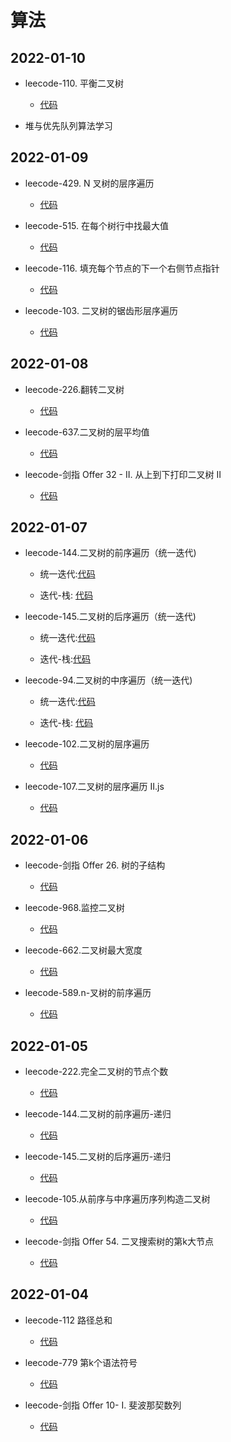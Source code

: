 # 算法
## 2022-01-10
* leecode-110. 平衡二叉树

  * [代码](https://github.com/zzzz-bang/studybook/blob/main/code/110.%20%E5%B9%B3%E8%A1%A1%E4%BA%8C%E5%8F%89%E6%A0%91.js)

* 堆与优先队列算法学习

## 2022-01-09
* leecode-429. N 叉树的层序遍历

  * [代码](https://github.com/zzzz-bang/studybook/blob/main/code/429.%20N%20%E5%8F%89%E6%A0%91%E7%9A%84%E5%B1%82%E5%BA%8F%E9%81%8D%E5%8E%86.js)

* leecode-515. 在每个树行中找最大值

  * [代码](https://github.com/zzzz-bang/studybook/blob/main/code/515.%20%E5%9C%A8%E6%AF%8F%E4%B8%AA%E6%A0%91%E8%A1%8C%E4%B8%AD%E6%89%BE%E6%9C%80%E5%A4%A7%E5%80%BC.js)

* leecode-116. 填充每个节点的下一个右侧节点指针

  * [代码](https://github.com/zzzz-bang/studybook/blob/main/code/116.%20%E5%A1%AB%E5%85%85%E6%AF%8F%E4%B8%AA%E8%8A%82%E7%82%B9%E7%9A%84%E4%B8%8B%E4%B8%80%E4%B8%AA%E5%8F%B3%E4%BE%A7%E8%8A%82%E7%82%B9%E6%8C%87%E9%92%88.js)

* leecode-103. 二叉树的锯齿形层序遍历

  * [代码](https://github.com/zzzz-bang/studybook/blob/main/code/103.%20%E4%BA%8C%E5%8F%89%E6%A0%91%E7%9A%84%E9%94%AF%E9%BD%BF%E5%BD%A2%E5%B1%82%E5%BA%8F%E9%81%8D%E5%8E%86.js)


## 2022-01-08
* leecode-226.翻转二叉树

  * [代码](https://github.com/zzzz-bang/studybook/blob/main/code/226%20%E7%BF%BB%E8%BD%AC%E4%BA%8C%E5%8F%89%E6%A0%91.js)

* leecode-637.二叉树的层平均值

  * [代码](https://github.com/zzzz-bang/studybook/blob/main/code/637%20%E4%BA%8C%E5%8F%89%E6%A0%91%E7%9A%84%E5%B1%82%E5%B9%B3%E5%9D%87%E5%80%BC.js)

* leecode-剑指 Offer 32 - II. 从上到下打印二叉树 II

  * [代码](https://github.com/zzzz-bang/studybook/blob/main/code/%E5%89%91%E6%8C%87%20Offer%2032%20-%20II.%20%E4%BB%8E%E4%B8%8A%E5%88%B0%E4%B8%8B%E6%89%93%E5%8D%B0%E4%BA%8C%E5%8F%89%E6%A0%91%20II.js)
 
## 2022-01-07
* leecode-144.二叉树的前序遍历（统一迭代)

  * 统一迭代:[代码](https://github.com/zzzz-bang/studybook/blob/main/code/144.%E4%BA%8C%E5%8F%89%E6%A0%91%E7%9A%84%E5%89%8D%E5%BA%8F%E9%81%8D%E5%8E%86-%E7%BB%9F%E4%B8%80%E8%BF%AD%E4%BB%A3.js)

  * 迭代-栈: [代码](https://github.com/zzzz-bang/studybook/blob/main/code/144.%E4%BA%8C%E5%8F%89%E6%A0%91%E7%9A%84%E5%89%8D%E5%BA%8F%E9%81%8D%E5%8E%86-%E8%BF%AD%E4%BB%A3%E6%A0%88.js)

* leecode-145.二叉树的后序遍历（统一迭代)

  * 统一迭代:[代码](https://github.com/zzzz-bang/studybook/blob/main/code/145.%E4%BA%8C%E5%8F%89%E6%A0%91%E7%9A%84%E5%90%8E%E5%BA%8F%E9%81%8D%E5%8E%86-%E7%BB%9F%E4%B8%80%E8%BF%AD%E4%BB%A3.js)

  * 迭代-栈:[代码](https://github.com/zzzz-bang/studybook/blob/main/code/145.%E4%BA%8C%E5%8F%89%E6%A0%91%E7%9A%84%E5%90%8E%E5%BA%8F%E9%81%8D%E5%8E%86-%E8%BF%AD%E4%BB%A3%E6%A0%88.js)

* leecode-94.二叉树的中序遍历（统一迭代)

  * 统一迭代:[代码](https://github.com/zzzz-bang/studybook/blob/main/code/94.%E4%BA%8C%E5%8F%89%E6%A0%91%E7%9A%84%E4%B8%AD%E5%BA%8F%E9%81%8D%E5%8E%86-%E7%BB%9F%E4%B8%80%E8%BF%AD%E4%BB%A3.js)

  * 迭代-栈: [代码](https://github.com/zzzz-bang/studybook/blob/main/code/94.%E4%BA%8C%E5%8F%89%E6%A0%91%E7%9A%84%E4%B8%AD%E5%BA%8F%E9%81%8D%E5%8E%86-%E8%BF%AD%E4%BB%A3%E6%A0%88.js)

* leecode-102.二叉树的层序遍历

  * [代码](https://github.com/zzzz-bang/studybook/blob/main/code/102.%E4%BA%8C%E5%8F%89%E6%A0%91%E7%9A%84%E5%B1%82%E5%BA%8F%E9%81%8D%E5%8E%86.js)

* leecode-107.二叉树的层序遍历 II.js

  * [代码](https://github.com/zzzz-bang/studybook/blob/main/code/107.%E4%BA%8C%E5%8F%89%E6%A0%91%E7%9A%84%E5%B1%82%E5%BA%8F%E9%81%8D%E5%8E%86%20II.js)


## 2022-01-06
* leecode-剑指 Offer 26. 树的子结构

  * [代码](https://github.com/zzzz-bang/studybook/blob/main/code/%E5%89%91%E6%8C%87%20Offer%2026.%20%E6%A0%91%E7%9A%84%E5%AD%90%E7%BB%93%E6%9E%84.js)

* leecode-968.监控二叉树

  * [代码](https://github.com/zzzz-bang/studybook/blob/main/code/968.%E7%9B%91%E6%8E%A7%E4%BA%8C%E5%8F%89%E6%A0%91.js)

* leecode-662.二叉树最大宽度

  * [代码](https://github.com/zzzz-bang/studybook/blob/main/code/662.%E4%BA%8C%E5%8F%89%E6%A0%91%E6%9C%80%E5%A4%A7%E5%AE%BD%E5%BA%A6.js)

* leecode-589.n-叉树的前序遍历

  * [代码](https://github.com/zzzz-bang/studybook/blob/main/code/589.n-%E5%8F%89%E6%A0%91%E7%9A%84%E5%89%8D%E5%BA%8F%E9%81%8D%E5%8E%86.js)


## 2022-01-05
* leecode-222.完全二叉树的节点个数

  * [代码](https://github.com/zzzz-bang/studybook/blob/main/code/222.%E5%AE%8C%E5%85%A8%E4%BA%8C%E5%8F%89%E6%A0%91%E7%9A%84%E8%8A%82%E7%82%B9%E4%B8%AA%E6%95%B0.js)

* leecode-144.二叉树的前序遍历-递归

  * [代码](https://github.com/zzzz-bang/studybook/blob/main/code/144.%E4%BA%8C%E5%8F%89%E6%A0%91%E7%9A%84%E5%89%8D%E5%BA%8F%E9%81%8D%E5%8E%86.js)

* leecode-145.二叉树的后序遍历-递归

  * [代码](https://github.com/zzzz-bang/studybook/blob/main/code/145.%E4%BA%8C%E5%8F%89%E6%A0%91%E7%9A%84%E5%90%8E%E5%BA%8F%E9%81%8D%E5%8E%86.js)

* leecode-105.从前序与中序遍历序列构造二叉树

  * [代码](https://github.com/zzzz-bang/studybook/blob/main/code/105.%E4%BB%8E%E5%89%8D%E5%BA%8F%E4%B8%8E%E4%B8%AD%E5%BA%8F%E9%81%8D%E5%8E%86%E5%BA%8F%E5%88%97%E6%9E%84%E9%80%A0%E4%BA%8C%E5%8F%89%E6%A0%91.js)

* leecode-剑指 Offer 54. 二叉搜索树的第k大节点

  * [代码](https://github.com/zzzz-bang/studybook/blob/main/code/%E5%89%91%E6%8C%87%20Offer%2054.%20%E4%BA%8C%E5%8F%89%E6%90%9C%E7%B4%A2%E6%A0%91%E7%9A%84%E7%AC%ACk%E5%A4%A7%E8%8A%82%E7%82%B9.js)

## 2022-01-04
* leecode-112 路径总和

  * [代码](https://github.com/zzzz-bang/studybook/blob/main/code/112.%E8%B7%AF%E5%BE%84%E6%80%BB%E5%92%8C.js)
  
* leecode-779 第k个语法符号

  * [代码](https://github.com/zzzz-bang/studybook/blob/main/code/779.%E7%AC%ACk%E4%B8%AA%E8%AF%AD%E6%B3%95%E7%AC%A6%E5%8F%B7.js)

* leecode-剑指 Offer 10- I. 斐波那契数列

  * [代码](https://github.com/zzzz-bang/studybook/blob/main/code/%E5%89%91%E6%8C%87%20Offer%2010-%20I.%20%E6%96%90%E6%B3%A2%E9%82%A3%E5%A5%91%E6%95%B0%E5%88%97.js)

